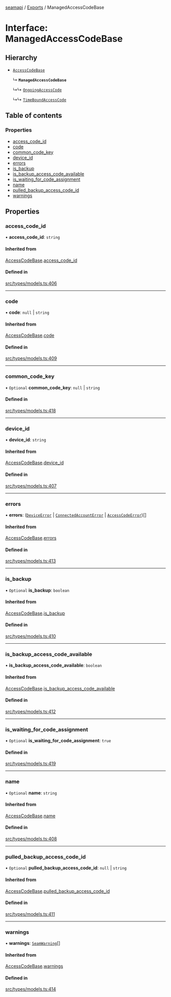[seamapi](../README.md) / [Exports](../modules.md) / ManagedAccessCodeBase

# Interface: ManagedAccessCodeBase

## Hierarchy

- [`AccessCodeBase`](AccessCodeBase.md)

  ↳ **`ManagedAccessCodeBase`**

  ↳↳ [`OngoingAccessCode`](OngoingAccessCode.md)

  ↳↳ [`TimeBoundAccessCode`](TimeBoundAccessCode.md)

## Table of contents

### Properties

- [access\_code\_id](ManagedAccessCodeBase.md#access_code_id)
- [code](ManagedAccessCodeBase.md#code)
- [common\_code\_key](ManagedAccessCodeBase.md#common_code_key)
- [device\_id](ManagedAccessCodeBase.md#device_id)
- [errors](ManagedAccessCodeBase.md#errors)
- [is\_backup](ManagedAccessCodeBase.md#is_backup)
- [is\_backup\_access\_code\_available](ManagedAccessCodeBase.md#is_backup_access_code_available)
- [is\_waiting\_for\_code\_assignment](ManagedAccessCodeBase.md#is_waiting_for_code_assignment)
- [name](ManagedAccessCodeBase.md#name)
- [pulled\_backup\_access\_code\_id](ManagedAccessCodeBase.md#pulled_backup_access_code_id)
- [warnings](ManagedAccessCodeBase.md#warnings)

## Properties

### access\_code\_id

• **access\_code\_id**: `string`

#### Inherited from

[AccessCodeBase](AccessCodeBase.md).[access_code_id](AccessCodeBase.md#access_code_id)

#### Defined in

[src/types/models.ts:406](https://github.com/seamapi/javascript/blob/main/src/types/models.ts#L406)

___

### code

• **code**: ``null`` \| `string`

#### Inherited from

[AccessCodeBase](AccessCodeBase.md).[code](AccessCodeBase.md#code)

#### Defined in

[src/types/models.ts:409](https://github.com/seamapi/javascript/blob/main/src/types/models.ts#L409)

___

### common\_code\_key

• `Optional` **common\_code\_key**: ``null`` \| `string`

#### Defined in

[src/types/models.ts:418](https://github.com/seamapi/javascript/blob/main/src/types/models.ts#L418)

___

### device\_id

• **device\_id**: `string`

#### Inherited from

[AccessCodeBase](AccessCodeBase.md).[device_id](AccessCodeBase.md#device_id)

#### Defined in

[src/types/models.ts:407](https://github.com/seamapi/javascript/blob/main/src/types/models.ts#L407)

___

### errors

• **errors**: ([`DeviceError`](DeviceError.md) \| [`ConnectedAccountError`](ConnectedAccountError.md) \| [`AccessCodeError`](AccessCodeError.md))[]

#### Inherited from

[AccessCodeBase](AccessCodeBase.md).[errors](AccessCodeBase.md#errors)

#### Defined in

[src/types/models.ts:413](https://github.com/seamapi/javascript/blob/main/src/types/models.ts#L413)

___

### is\_backup

• `Optional` **is\_backup**: `boolean`

#### Inherited from

[AccessCodeBase](AccessCodeBase.md).[is_backup](AccessCodeBase.md#is_backup)

#### Defined in

[src/types/models.ts:410](https://github.com/seamapi/javascript/blob/main/src/types/models.ts#L410)

___

### is\_backup\_access\_code\_available

• **is\_backup\_access\_code\_available**: `boolean`

#### Inherited from

[AccessCodeBase](AccessCodeBase.md).[is_backup_access_code_available](AccessCodeBase.md#is_backup_access_code_available)

#### Defined in

[src/types/models.ts:412](https://github.com/seamapi/javascript/blob/main/src/types/models.ts#L412)

___

### is\_waiting\_for\_code\_assignment

• `Optional` **is\_waiting\_for\_code\_assignment**: ``true``

#### Defined in

[src/types/models.ts:419](https://github.com/seamapi/javascript/blob/main/src/types/models.ts#L419)

___

### name

• `Optional` **name**: `string`

#### Inherited from

[AccessCodeBase](AccessCodeBase.md).[name](AccessCodeBase.md#name)

#### Defined in

[src/types/models.ts:408](https://github.com/seamapi/javascript/blob/main/src/types/models.ts#L408)

___

### pulled\_backup\_access\_code\_id

• `Optional` **pulled\_backup\_access\_code\_id**: ``null`` \| `string`

#### Inherited from

[AccessCodeBase](AccessCodeBase.md).[pulled_backup_access_code_id](AccessCodeBase.md#pulled_backup_access_code_id)

#### Defined in

[src/types/models.ts:411](https://github.com/seamapi/javascript/blob/main/src/types/models.ts#L411)

___

### warnings

• **warnings**: [`SeamWarning`](SeamWarning.md)[]

#### Inherited from

[AccessCodeBase](AccessCodeBase.md).[warnings](AccessCodeBase.md#warnings)

#### Defined in

[src/types/models.ts:414](https://github.com/seamapi/javascript/blob/main/src/types/models.ts#L414)
